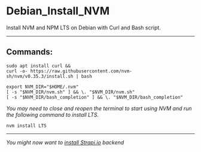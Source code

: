 # Debian_Install_NVM

Install NVM and NPM LTS on Debian with Curl and Bash script.

---

## Commands:
```
sudo apt install curl &&
curl -o- https://raw.githubusercontent.com/nvm-sh/nvm/v0.35.3/install.sh | bash
```

```
export NVM_DIR="$HOME/.nvm"
[ -s "$NVM_DIR/nvm.sh" ] && \. "$NVM_DIR/nvm.sh" 
[ -s "$NVM_DIR/bash_completion" ] && \. "$NVM_DIR/bash_completion"
```

*You may need to close and reopen the terminal to start using NVM and run the following command to install LTS.*

```
nvm install LTS
```

---

*You might now want to [install Strapi.io](https://github.com/brettjrea/Debian_Strapi_Backend_API) backend*
